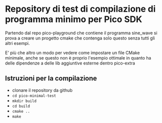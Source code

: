 # Repository di test di compilazione di programma minimo per Pico SDK

Partendo dal repo pico-playground che contiene il programma sine_wave si prova a creare un progetto cmake che contenga solo questo senza tutti gli altri esempi.

E' più che altro un modo per vedere come impostare un file CMake minimale, anche se questo non è proprio l'esempio ottimale in quanto ha delle dipendenze a delle lib aggiuntive esterne dentro pico-extra

## Istruzioni per la compilazione

- clonare il repository da github
- `cd pico-minimal-test`
- `mkdir build`
- `cd build`
- `cmake ..`
- `make`

